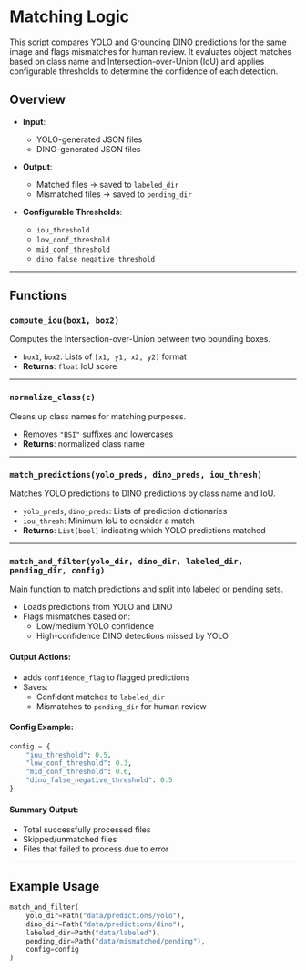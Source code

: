 # Matching Logic

This script compares YOLO and Grounding DINO predictions for the same image and flags mismatches for human review. It evaluates object matches based on class name and Intersection-over-Union (IoU) and applies configurable thresholds to determine the confidence of each detection.

## Overview

- **Input**:  
  - YOLO-generated JSON files  
  - DINO-generated JSON files

- **Output**:  
  - Matched files → saved to `labeled_dir`  
  - Mismatched files → saved to `pending_dir`

- **Configurable Thresholds**:  
  - `iou_threshold`  
  - `low_conf_threshold`  
  - `mid_conf_threshold`  
  - `dino_false_negative_threshold`

---

## Functions

### `compute_iou(box1, box2)`
Computes the Intersection-over-Union between two bounding boxes.

- `box1`, `box2`: Lists of `[x1, y1, x2, y2]` format  
- **Returns**: `float` IoU score

---

### `normalize_class(c)`
Cleans up class names for matching purposes.

- Removes `"BSI"` suffixes and lowercases  
- **Returns**: normalized class name

---

### `match_predictions(yolo_preds, dino_preds, iou_thresh)`
Matches YOLO predictions to DINO predictions by class name and IoU.

- `yolo_preds`, `dino_preds`: Lists of prediction dictionaries  
- `iou_thresh`: Minimum IoU to consider a match  
- **Returns**: `List[bool]` indicating which YOLO predictions matched

---

### `match_and_filter(yolo_dir, dino_dir, labeled_dir, pending_dir, config)`
Main function to match predictions and split into labeled or pending sets.

- Loads predictions from YOLO and DINO
- Flags mismatches based on:
  - Low/medium YOLO confidence
  - High-confidence DINO detections missed by YOLO

#### Output Actions:
- adds `confidence_flag` to flagged predictions
- Saves:
  - Confident matches to `labeled_dir`
  - Mismatches to `pending_dir` for human review

#### Config Example:

```python
config = {
    "iou_threshold": 0.5,
    "low_conf_threshold": 0.3,
    "mid_conf_threshold": 0.6,
    "dino_false_negative_threshold": 0.5
}
```

#### Summary Output:
- Total successfully processed files  
- Skipped/unmatched files  
- Files that failed to process due to error

---

## Example Usage

```python
match_and_filter(
    yolo_dir=Path("data/predictions/yolo"),
    dino_dir=Path("data/predictions/dino"),
    labeled_dir=Path("data/labeled"),
    pending_dir=Path("data/mismatched/pending"),
    config=config
)
```
